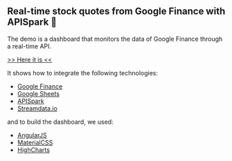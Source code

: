 ## Real-time stock quotes from Google Finance with APISpark :honeybee:

The demo is a dashboard that monitors the data of Google Finance through a real-time API.

[>> Here it is <<](http://pgu.github.io/quotes/)


It shows how to integrate the following technologies:
- [Google Finance](https://www.google.com/finance)
- [Google Sheets](https://www.google.com/sheets/about/)
- [APISpark](http://restlet.com/)
- [Streamdata.io](http://streamdata.io/)

and to build the dashboard, we used:
- [AngularJS](https://angularjs.org/)
- [MaterialCSS](materializecss.com/)
- [HighCharts](http://www.highcharts.com/)
 

